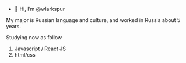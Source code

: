- 👋 Hi, I’m @wlarkspur

My major is Russian language and culture, and worked in Russia about 5 years.

Studying now as follow
1. Javascript / React JS
2. html/css


<!---
wlarkspur/wlarkspur is a ✨ special ✨ repository because its `README.md` (this file) appears on your GitHub profile.
You can click the Preview link to take a look at your changes.
--->
